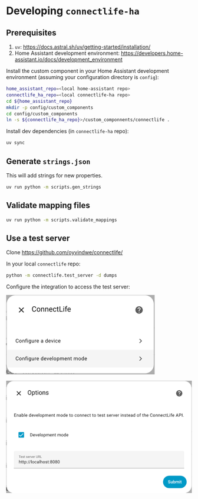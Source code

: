 # Developing `connectlife-ha`

## Prerequisites

1. `uv`: https://docs.astral.sh/uv/getting-started/installation/
2. Home Assistant development environment: https://developers.home-assistant.io/docs/development_environment

Install the custom component in your Home Assistant development environment
(assuming your configuration directory is `config`):
```bash
home_assistant_repo=<local home-assistant repo>
connectlife_ha_repo=<local connectlife-ha repo>
cd ${home_assistant_repo}
mkdir -p config/custom_components
cd config/custom_components
ln -s ${connectlife_ha_repo}>/custom_componnents/connectlife .
```

Install dev dependencies (in `connectlife-ha` repo):
```bash
uv sync
```

## Generate `strings.json` 

This will add strings for new properties.

```bash
uv run python -m scripts.gen_strings
```

## Validate mapping files

```bash
uv run python -m scripts.validate_mappings
```

## Use a test server

Clone https://github.com/oyvindwe/connectlife/

In your local `connectlife` repo:
```bash
python -m connectlife.test_server -d dumps
```

Configure the integration to access the test server:

![img.png](img.png)

![img_1.png](img_1.png)
